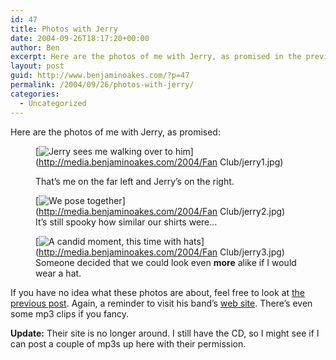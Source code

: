 ```yaml
---
id: 47
title: Photos with Jerry
date: 2004-09-26T18:17:20+00:00
author: Ben
excerpt: Here are the photos of me with Jerry, as promised in the previous post.
layout: post
guid: http://www.benjaminoakes.com/?p=47
permalink: /2004/09/26/photos-with-jerry/
categories:
  - Uncategorized
---
```

Here are the photos of me with Jerry, as promised: <figure> 

[<img class="preview" src="http://media.benjaminoakes.com/2004/Fan Club/jerry1small.jpg" alt="Jerry sees me walking over to him" />](http://media.benjaminoakes.com/2004/Fan Club/jerry1.jpg)<figcaption>That&#8217;s me on the far left and Jerry&#8217;s on the right.</figcaption></figure> <figure> [<img class="preview" src="http://media.benjaminoakes.com/2004/Fan Club/jerry2small.jpg" alt="We pose together" />](http://media.benjaminoakes.com/2004/Fan Club/jerry2.jpg)<figcaption>It&#8217;s still spooky how similar our shirts were&#8230;</figcaption></figure> <figure> [<img class="preview" src="http://media.benjaminoakes.com/2004/Fan Club/jerry3small.jpg" alt="A candid moment, this time with hats" />](http://media.benjaminoakes.com/2004/Fan Club/jerry3.jpg)<figcaption>Someone decided that we could look even **more** alike if I would wear a hat.</figcaption></figure> 

<div class="clear">
</div>

If you have no idea what these photos are about, feel free to look at [the previous post](/2004/09/18/i-have-a-fan-club/). Again, a reminder to visit his band&#8217;s [web site](http://www.backroadsrocks.com/). There&#8217;s even some mp3 clips if you fancy. 

**Update:** Their site is no longer around. I still have the CD, so I might see if I can post a couple of mp3s up here with their permission.